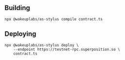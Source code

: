 
## Building

	npx @wakeuplabs/as-stylus compile contract.ts

## Deploying

	npx @wakeuplabs/as-stylus deploy \
		--endpoint https://testnet-rpc.superposition.so \
		contract.ts
